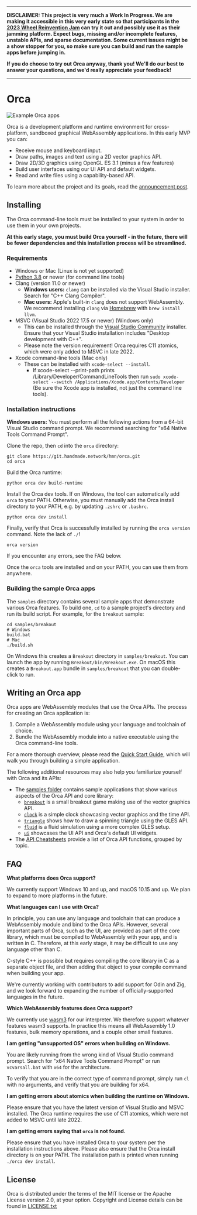 ------
**DISCLAIMER: This project is very much a Work In Progress. We are making it accessible in this very early state so that participants in the [2023 Wheel Reinvention Jam](https://handmade.network/jam/2023) can try it out and possibly use it as their jamming platform. Expect bugs, missing and/or incomplete features, unstable APIs, and sparse documentation. Some current issues might be a show stopper for you, so make sure you can build and run the sample apps before jumping in.**

**If you do choose to try out Orca anyway, thank you! We'll do our best to answer your questions, and we'd really appreciate your feedback!**

------

# Orca

![Example Orca apps](doc/images/orca-apps-lg.webp)

Orca is a development platform and runtime environment for cross-platform, sandboxed graphical WebAssembly applications. In this early MVP you can:

- Receive mouse and keyboard input.
- Draw paths, images and text using a 2D vector graphics API.
- Draw 2D/3D graphics using OpenGL ES 3.1 (minus a few features)
- Build user interfaces using our UI API and default widgets.
- Read and write files using a capability-based API.

To learn more about the project and its goals, read the [announcement post](https://orca-app.dev/posts/230607/orca_announcement.html).

## Installing

The Orca command-line tools must be installed to your system in order to use them in your own projects.

**At this early stage, you must build Orca yourself - in the future, there will be fewer dependencies and this installation process will be streamlined.**

### Requirements

- Windows or Mac (Linux is not yet supported)
- [Python 3.8](https://www.python.org/) or newer (for command line tools)
- Clang (version 11.0 or newer)
	- **Windows users:** `clang` can be installed via the Visual Studio installer. Search for "C++ Clang Compiler".
	- **Mac users:** Apple's built-in `clang` does not support WebAssembly. We recommend installing `clang` via [Homebrew](https://brew.sh/) with `brew install llvm`.
- MSVC (Visual Studio 2022 17.5 or newer) (Windows only)
	- This can be installed through the [Visual Studio Community](https://visualstudio.microsoft.com/) installer. Ensure that your Visual Studio installation includes "Desktop development with C++".
	- Please note the version requirement! Orca requires C11 atomics, which were only added to MSVC in late 2022.
- Xcode command-line tools (Mac only)
	- These can be installed with `xcode-select --install`.
        - If xcode-select --print-path prints /Library/Developer/CommandLineTools
		then run `sudo xcode-select --switch /Applications/Xcode.app/Contents/Developer` (Be sure the Xcode app is installed, not just the command line tools).

### Installation instructions

**Windows users:** You must perform all the following actions from a 64-bit Visual Studio command prompt. We recommend searching for "x64 Native Tools Command Prompt".

Clone the repo, then `cd` into the `orca` directory:

```
git clone https://git.handmade.network/hmn/orca.git
cd orca
```

Build the Orca runtime:

```
python orca dev build-runtime
```

Install the Orca dev tools. If on Windows, the tool can automatically add `orca` to your PATH. Otherwise, you must manually add the Orca install directory to your PATH, e.g. by updating `.zshrc` or `.bashrc`.

```
python orca dev install
```

Finally, verify that Orca is successfully installed by running the `orca version` command. Note the lack of `./`!

```
orca version
```

If you encounter any errors, see the FAQ below.

Once the `orca` tools are installed and on your PATH, you can use them from anywhere.

### Building the sample Orca apps

The `samples` directory contains several sample apps that demonstrate various Orca features. To build one, `cd` to a sample project's directory and run its build script. For example, for the `breakout` sample:

```
cd samples/breakout
# Windows
build.bat
# Mac
./build.sh
```

On Windows this creates a `Breakout` directory in `samples/breakout`. You can launch the app by running `Breakout/bin/Breakout.exe`. On macOS this creates a `Breakout.app` bundle in `samples/breakout` that you can double-click to run.

## Writing an Orca app

Orca apps are WebAssembly modules that use the Orca APIs. The process for creating an Orca application is:

1. Compile a WebAssembly module using your language and toolchain of choice.
2. Bundle the WebAssembly module into a native executable using the Orca command-line tools.

For a more thorough overview, please read the [Quick Start Guide](./doc/QuickStart.md), which will walk you through building a simple application.

The following additional resources may also help you familiarize yourself with Orca and its APIs:

- The [samples folder](./samples) contains sample applications that show various aspects of the Orca API and core library:
	- [`breakout`](./samples/breakout) is a small breakout game making use of the vector graphics API.
	- [`clock`](./samples/clock) is a simple clock showcasing vector graphics and the time API.
	- [`triangle`](./samples/triangle) shows how to draw a spinning triangle using the GLES API.
	- [`fluid`](./samples/fluid) is a fluid simulation using a more complex GLES setup.
	- [`ui`](./samples/ui) showcases the UI API and Orca's default UI widgets.
- The [API Cheatsheets](./doc/cheatsheets) provide a list of Orca API functions, grouped by topic.

## FAQ

**What platforms does Orca support?**

We currently support Windows 10 and up, and macOS 10.15 and up. We plan to expand to more platforms in the future.

**What languages can I use with Orca?**

In principle, you can use any language and toolchain that can produce a WebAssembly module and bind to the Orca APIs. However, several important parts of Orca, such as the UI, are provided as part of the core library, which must be compiled to WebAssembly with your app, and is written in C. Therefore, at this early stage, it may be difficult to use any language other than C.

C-style C++ is possible but requires compiling the core library in C as a separate object file, and then adding that object to your compile command when building your app.

We're currently working with contributors to add support for Odin and Zig, and we look forward to expanding the number of officially-supported languages in the future.

**Which WebAssembly features does Orca support?**

We currently use [wasm3](https://github.com/wasm3/wasm3) for our interpreter. We therefore support whatever features wasm3 supports. In practice this means all WebAssembly 1.0 features, bulk memory operations, and a couple other small features.

**I am getting "unsupported OS" errors when building on Windows.**

You are likely running from the wrong kind of Visual Studio command prompt. Search for "x64 Native Tools Command Prompt" or run `vcvarsall.bat` with `x64` for the architecture.

To verify that you are in the correct type of command prompt, simply run `cl` with no arguments, and verify that you are building for x64.

**I am getting errors about atomics when building the runtime on Windows.**

Please ensure that you have the latest version of Visual Studio and MSVC installed. The Orca runtime requires the use of C11 atomics, which were not added to MSVC until late 2022.

**I am getting errors saying that `orca` is not found.**

Please ensure that you have installed Orca to your system per the installation instructions above. Please also ensure that the Orca install directory is on your PATH. The installation path is printed when running `./orca dev install`.

## License

Orca is distributed under the terms of the  MIT license or the Apache License version 2.0, at your option. Copyright and License details can be found in [LICENSE.txt](./LICENSE.txt)
